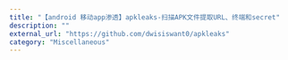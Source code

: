 ```yaml
---
title: "【android 移动app渗透】apkleaks-扫描APK文件提取URL、终端和secret"
description: ""
external_url: "https://github.com/dwisiswant0/apkleaks"
category: "Miscellaneous"
---
```

